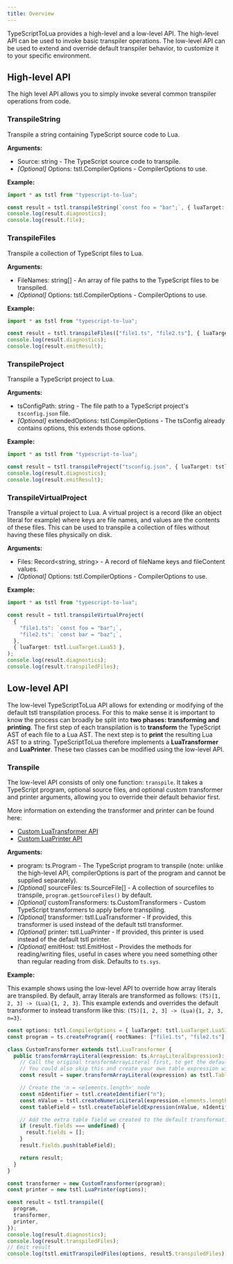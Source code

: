 ```yaml
---
title: Overview
---
```


TypeScriptToLua provides a high-level and a low-level API. The high-level API can be used to invoke basic transpiler operations. The low-level API can be used to extend and override default transpiler behavior, to customize it to your specific environment.

## High-level API

The high level API allows you to simply invoke several common transpiler operations from code.

### TranspileString

Transpile a string containing TypeScript source code to Lua.

**Arguments:**

- Source: string - The TypeScript source code to transpile.
- _[Optional]_ Options: tstl.CompilerOptions - CompilerOptions to use.

**Example:**

```ts
import * as tstl from "typescript-to-lua";

const result = tstl.transpileString(`const foo = "bar";`, { luaTarget: tstl.LuaTarget.Lua53 });
console.log(result.diagnostics);
console.log(result.file);
```

### TranspileFiles

Transpile a collection of TypeScript files to Lua.

**Arguments:**

- FileNames: string[] - An array of file paths to the TypeScript files to be transpiled.
- _[Optional]_ Options: tstl.CompilerOptions - CompilerOptions to use.

**Example:**

```ts
import * as tstl from "typescript-to-lua";

const result = tstl.transpileFiles(["file1.ts", "file2.ts"], { luaTarget: tstl.LuaTarget.Lua53 });
console.log(result.diagnostics);
console.log(result.emitResult);
```

### TranspileProject

Transpile a TypeScript project to Lua.

**Arguments:**

- tsConfigPath: string - The file path to a TypeScript project's `tsconfig.json` file.
- _[Optional]_ extendedOptions: tstl.CompilerOptions - The tsConfig already contains options, this extends those options.

**Example:**

```ts
import * as tstl from "typescript-to-lua";

const result = tstl.transpileProject("tsconfig.json", { luaTarget: tstl.LuaTarget.Lua53 });
console.log(result.diagnostics);
console.log(result.emitResult);
```

### TranspileVirtualProject

Transpile a virtual project to Lua. A virtual project is a record (like an object literal for example) where keys are file names, and values are the contents of these files. This can be used to transpile a collection of files without having these files physically on disk.

**Arguments:**

- Files: Record<string, string> - A record of fileName keys and fileContent values.
- _[Optional]_ Options: tstl.CompilerOptions - CompilerOptions to use.

**Example:**

```ts
import * as tstl from "typescript-to-lua";

const result = tstl.transpileVirtualProject(
  {
    "file1.ts": `const foo = "bar";`,
    "file2.ts": `const bar = "baz";`,
  },
  { luaTarget: tstl.LuaTarget.Lua53 },
);
console.log(result.diagnostics);
console.log(result.transpiledFiles);
```

## Low-level API

The low-level TypeScriptToLua API allows for extending or modifying of the default tstl transpilation process. For this to make sense it is important to know the process can broadly be split into **two phases: transforming and printing**. The first step of each transpilation is to **transform** the TypeScript AST of each file to a Lua AST. The next step is to **print** the resulting Lua AST to a string. TypeScriptToLua therefore implements a **LuaTransformer** and **LuaPrinter**. These two classes can be modified using the low-level API.

### Transpile

The low-level API consists of only one function: `transpile`. It takes a TypeScript program, optional source files, and optional custom transformer and printer arguments, allowing you to override their default behavior first.

More information on extending the transformer and printer can be found here:

- [Custom LuaTransformer API](https://github.com/TypeScriptToLua/TypeScriptToLua/wiki/Custom-LuaTransformer-API)
- [Custom LuaPrinter API](https://github.com/TypeScriptToLua/TypeScriptToLua/wiki/Custom-LuaPrinter-API)

**Arguments:**

- program: ts.Program - The TypeScript program to transpile (note: unlike the high-level API, compilerOptions is part of the program and cannot be supplied separately).
- _[Optional]_ sourceFiles: ts.SourceFile[] - A collection of sourcefiles to transpile, `program.getSourceFiles()` by default.
- _[Optional]_ customTransformers: ts.CustomTransformers - Custom TypeScript transformers to apply before transpiling.
- _[Optional]_ transformer: tstl.LuaTransformer - If provided, this transformer is used instead of the default tstl transformer.
- _[Optional]_ printer: tstl.LuaPrinter - If provided, this printer is used instead of the default tstl printer.
- _[Optional]_ emitHost: tstl.EmitHost - Provides the methods for reading/writing files, useful in cases where you need something other than regular reading from disk. Defaults to `ts.sys`.

**Example:**

This example shows using the low-level API to override how array literals are transpiled. By default, array literals are transformed as follows: `(TS)[1, 2, 3] -> (Lua){1, 2, 3}`. This example extends and overrides the default transformer to instead transform like this: `(TS)[1, 2, 3] -> (Lua){1, 2, 3, n=3}`.

```ts
const options: tstl.CompilerOptions = { luaTarget: tstl.LuaTarget.Lua53 };
const program = ts.createProgram({ rootNames: ["file1.ts", "file2.ts"], options });

class CustomTransformer extends tstl.LuaTransformer {
  public transformArrayLiteral(expression: ts.ArrayLiteralExpression): tstl.ExpressionVisitResult {
    // Call the original transformArrayLiteral first, to get the default result.
    // You could also skip this and create your own table expression with tstl.createTableExpression()
    const result = super.transformArrayLiteral(expression) as tstl.TableExpression;

    // Create the 'n = <elements.length>' node
    const nIdentifier = tstl.createIdentifier("n");
    const nValue = tstl.createNumericLiteral(expression.elements.length);
    const tableField = tstl.createTableFieldExpression(nValue, nIdentifier);

    // Add the extra table field we created to the default transformation result
    if (result.fields === undefined) {
      result.fields = [];
    }
    result.fields.push(tableField);

    return result;
  }
}

const transformer = new CustomTransformer(program);
const printer = new tstl.LuaPrinter(options);

const result = tstl.transpile({
  program,
  transformer,
  printer,
});
console.log(result.diagnostics);
console.log(result.transpiledFiles);
// Emit result
console.log(tstl.emitTranspiledFiles(options, result5.transpiledFiles));
```

